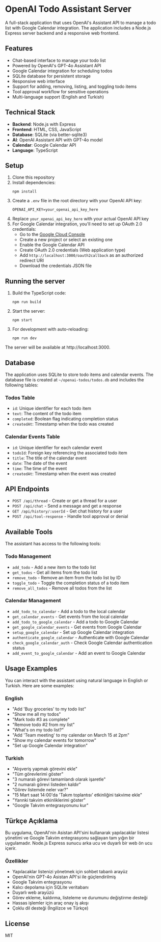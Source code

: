 # OpenAI Todo Assistant Server

A full-stack application that uses OpenAI's Assistant API to manage a todo list with Google Calendar integration. The application includes a Node.js Express server backend and a responsive web frontend.

## Features

- Chat-based interface to manage your todo list
- Powered by OpenAI's GPT-4o Assistant API
- Google Calendar integration for scheduling todos
- SQLite database for persistent storage
- Responsive web interface
- Support for adding, removing, listing, and toggling todo items
- Tool approval workflow for sensitive operations
- Multi-language support (English and Turkish)

## Technical Stack

- **Backend**: Node.js with Express
- **Frontend**: HTML, CSS, JavaScript
- **Database**: SQLite (via better-sqlite3)
- **AI**: OpenAI Assistant API with GPT-4o model
- **Calendar**: Google Calendar API
- **Language**: TypeScript

## Setup

1. Clone this repository
2. Install dependencies:
   ```
   npm install
   ```
3. Create a `.env` file in the root directory with your OpenAI API key:
   ```
   OPENAI_API_KEY=your_openai_api_key_here
   ```
4. Replace `your_openai_api_key_here` with your actual OpenAI API key
5. For Google Calendar integration, you'll need to set up OAuth 2.0 credentials:
   - Go to the [Google Cloud Console](https://console.cloud.google.com/)
   - Create a new project or select an existing one
   - Enable the Google Calendar API
   - Create OAuth 2.0 credentials (Web application type)
   - Add `http://localhost:3000/oauth2callback` as an authorized redirect URI
   - Download the credentials JSON file

## Running the server

1. Build the TypeScript code:
   ```
   npm run build
   ```
2. Start the server:
   ```
   npm start
   ```
3. For development with auto-reloading:
   ```
   npm run dev
   ```

The server will be available at http://localhost:3000.

## Database

The application uses SQLite to store todo items and calendar events. The database file is created at `~/openai-todos/todos.db` and includes the following tables:

### Todos Table
- `id`: Unique identifier for each todo item
- `text`: The content of the todo item
- `completed`: Boolean flag indicating completion status
- `createdAt`: Timestamp when the todo was created

### Calendar Events Table
- `id`: Unique identifier for each calendar event
- `todoId`: Foreign key referencing the associated todo item
- `title`: The title of the calendar event
- `date`: The date of the event
- `time`: The time of the event
- `createdAt`: Timestamp when the event was created

## API Endpoints

- `POST /api/thread` - Create or get a thread for a user
- `POST /api/chat` - Send a message and get a response
- `GET /api/history/:userId` - Get chat history for a user
- `POST /api/tool-response` - Handle tool approval or denial

## Available Tools

The assistant has access to the following tools:

### Todo Management
- `add_todo` - Add a new item to the todo list
- `get_todos` - Get all items from the todo list
- `remove_todo` - Remove an item from the todo list by ID
- `toggle_todo` - Toggle the completion status of a todo item
- `remove_all_todos` - Remove all todos from the list

### Calendar Management
- `add_todo_to_calendar` - Add a todo to the local calendar
- `get_calendar_events` - Get events from the local calendar
- `add_todo_to_google_calendar` - Add a todo to Google Calendar
- `get_google_calendar_events` - Get events from Google Calendar
- `setup_google_calendar` - Set up Google Calendar integration
- `authenticate_google_calendar` - Authenticate with Google Calendar
- `check_google_calendar_auth` - Check Google Calendar authentication status
- `add_event_to_google_calendar` - Add an event to Google Calendar

## Usage Examples

You can interact with the assistant using natural language in English or Turkish. Here are some examples:

### English
- "Add 'Buy groceries' to my todo list"
- "Show me all my todos"
- "Mark todo #3 as complete"
- "Remove todo #2 from my list"
- "What's on my todo list?"
- "Add 'Team meeting' to my calendar on March 15 at 2pm"
- "Show my calendar events for tomorrow"
- "Set up Google Calendar integration"

### Turkish
- "Alışveriş yapmak görevini ekle"
- "Tüm görevlerimi göster"
- "3 numaralı görevi tamamlandı olarak işaretle"
- "2 numaralı görevi listeden kaldır"
- "Görev listemde neler var?"
- "15 Mart saat 14:00'da 'Takım toplantısı' etkinliğini takvime ekle"
- "Yarınki takvim etkinliklerimi göster"
- "Google Takvim entegrasyonunu kur"

## Türkçe Açıklama

Bu uygulama, OpenAI'nin Asistan API'sini kullanarak yapılacaklar listesi yönetimi ve Google Takvim entegrasyonu sağlayan tam yığın bir uygulamadır. Node.js Express sunucu arka ucu ve duyarlı bir web ön ucu içerir.

### Özellikler
- Yapılacaklar listenizi yönetmek için sohbet tabanlı arayüz
- OpenAI'nin GPT-4o Asistan API'si ile güçlendirilmiş
- Google Takvim entegrasyonu
- Kalıcı depolama için SQLite veritabanı
- Duyarlı web arayüzü
- Görev ekleme, kaldırma, listeleme ve durumunu değiştirme desteği
- Hassas işlemler için araç onay iş akışı
- Çoklu dil desteği (İngilizce ve Türkçe)

## License

MIT 